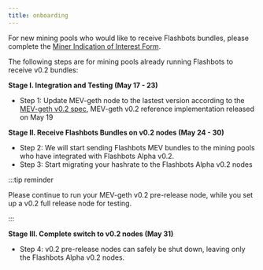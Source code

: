 ```yaml
---
title: onboarding
---
```


For new mining pools who would like to receive Flashbots bundles, please complete the [Miner Indication of Interest Form](https://docs.google.com/forms/d/e/1FAIpQLSdz29fKXJXJFWXkEu8hZNG-NJUeAbOz0Jvw9mnNLskJHlMUDA/viewform).

The following steps are for mining pools already running Flashbots to receive v0.2 bundles:


**Stage I. Integration and Testing (May 17 - 23)**
* Step 1: Update MEV-geth node to the lastest version according to the [MEV-geth v0.2 spec](https://github.com/flashbots/mev-geth/releases/tag/v1.10.3-mev0.2.0), MEV-geth v0.2 reference implementation released on May 19

**Stage II. Receive Flashbots Bundles on v0.2 nodes (May 24 - 30)**
* Step 2: We will start sending Flashbots MEV bundles to the mining pools who have integrated with Flashbots Alpha v0.2.
* Step 3: Start migrating your hashrate to the Flashbots Alpha v0.2 nodes

:::tip reminder

Please continue to run your MEV-geth v0.2 pre-release node, while you set up a v0.2 full release node for testing.

:::


**Stage III. Complete switch to v0.2 nodes (May 31)**
* Step 4: v0.2 pre-release nodes can safely be shut down, leaving only the Flashbots Alpha v0.2 nodes.
